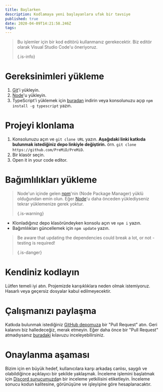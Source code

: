 ```yaml
---
title: Başlarken
description: Kodlamaya yeni başlayanlara ufak bir tavsiye
published: true
date: 2020-04-09T14:21:58.246Z
tags:
---
```


> Bu işlemler için bir kod editörü kullanmanız gerekecektir. Biz editör olarak Visual Studio Code'u öneriyoruz. 
> 
> {.is-info}

# Gereksinimleri yükleme
1. [Git](https://git-scm.com/)'i yükleyin.
2. [Node](https://nodejs.org/en/)'u yükleyin.
3. TypeScript'i yüklemek için [buradan](https://www.typescriptlang.org/index.html#download-links) indirin veya konsolunuzu açıp `npm install -g typescript` yazın.

# Projeyi klonlama
1. Konsolunuzu açın ve `git clone URL` yazın. **Aşağıdaki linki katkıda bulunmak istediğiniz depo linkiyle değiştirin.** örn. `git clone https://github.com/PreMiD/PreMiD`.
2. Bir klasör seçin.
3. Open it in your code editor.

# Bağımlılıkları yükleme
> Node'un içinde gelen [npm](https://www.npmjs.com/)'nin (Node Package Manager) yüklü olduğundan emin olun. Eğer [Node](https://nodejs.org/en/)'u daha önceden yüklediyseniz tekrar yüklemenize gerek yoktur. 
> 
> {.is-warning}

- Klonladığınız depo klasöründeyken konsolu açın ve `npm i` yazın.
- Bağımlılıkları güncellemek için `npm update` yazın.

> Be aware that updating the dependencies could break a lot, or not - testing is required! 
> 
> {.is-danger}

# Kendiniz kodlayın
Lütfen temeli iyi atın. Projemizde karışıklıklara neden olmak istemiyoruz. Hasarlı veya geçersiz dosyalar kabul edilmeyecektir.

# Çalışmanızı paylaşma
Katkıda bulunmak istediğiniz [GitHub depomuza](https://github.com/PreMiD/) bir "Pull Request" atın. Geri kalanını biz halledeceğiz, merak etmeyin. Eğer daha önce bir "Pull Request" atmadıysanız [buradaki](https://help.github.com/en/articles/creating-a-pull-request) kılavuzu inceleyebilirsiniz.

# Onaylanma aşaması
Bizim için en büyük hedef, kullanıcılara karşı arkadaş canlısı, saygılı ve olabildiğince açıklayıcı bir şekilde yaklaşmak. İnceleme işlemini başlatmak için [Discord sunucumuzda](https://discord.gg/WvfVZ8T)n bir inceleme yetkilisini etiketleyin. İnceleme sonucu kodun kalitesine, görünüşüne ve işleyişine göre hesaplanacaktır.